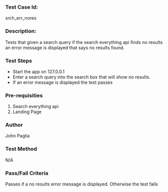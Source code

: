 ### Test Case Id: 
srch_err_nores

### Description:
Tests that given a search query if the search everything api finds no results an error message is displayed that says no results found.

### Test Steps
- Start the app on 127.0.0.1
- Enter a search query into the search box that will show no results. 
- If an error message is displayed the test passes

### Pre-requisities
1. Search everything api 
2. Landing Page

### Author
John Paglia

### Test Method
N/A

### Pass/Fail Criteria
Passes if a no results error message is displayed. Otherwise the test fails
